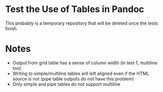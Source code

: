 # Test the Use of Tables in Pandoc

This probably is a temporary repository that will be deleted once the tests finish.

# Notes

- Output from grid table has a sense of column width (in test 1, multiline too)
- Writing to simple/multiline tables will left aligned even if the HTML source is not (pipe table outputs do not have this problem)
- Only simple and pipe tables do not support multiline